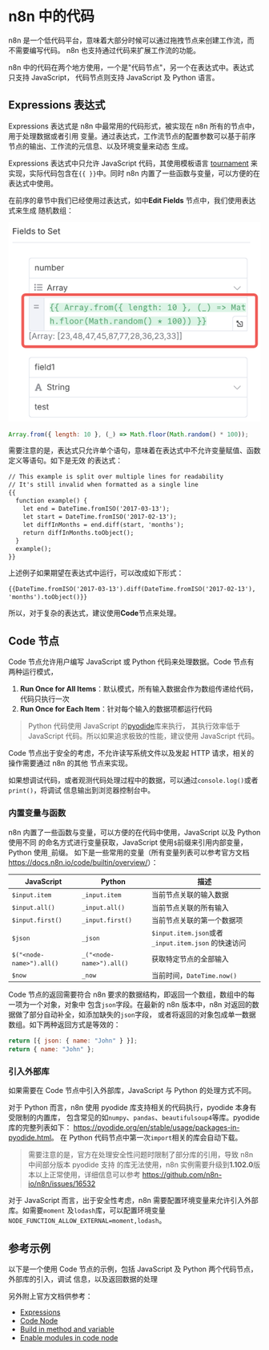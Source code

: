 # n8n 中的代码

n8n 是一个低代码平台，意味着大部分时候可以通过拖拽节点来创建工作流，而不需要编写代码。
n8n 也支持通过代码来扩展工作流的功能。

n8n 中的代码在两个地方使用，一个是"代码节点"，另一个在表达式中。表达式只支持 JavaScript，
代码节点则支持 JavaScript 及 Python 语言。

## Expressions 表达式

Expressions 表达式是 n8n 中最常用的代码形式，被实现在 n8n 所有的节点中，用于处理数据或者引用
变量。通过表达式，工作流节点的配置参数可以基于前序节点的输出、工作流的元信息、以及环境变量来动态
生成。

Expressions 表达式中只允许 JavaScript 代码，其使用模板语言 [tournament](https://github.com/n8n-io/tournament)
来实现，实际代码包含在`{{ }}`中。同时 n8n 内置了一些函数与变量，可以方便的在表达式中使用。

在前序的章节中我们已经使用过表达式，如中**Edit Fields** 节点中，我们使用表达式来生成
随机数组：

![n8n expression sample](images/n8n_expression_sample.png)

```javascript
Array.from({ length: 10 }, (_) => Math.floor(Math.random() * 100));
```

需要注意的是，表达式只允许单个语句，意味着在表达式中不允许变量赋值、函数定义等语句。如下是无效
的表达式：

```plaintext
// This example is split over multiple lines for readability
// It's still invalid when formatted as a single line
{{
  function example() {
    let end = DateTime.fromISO('2017-03-13');
    let start = DateTime.fromISO('2017-02-13');
    let diffInMonths = end.diff(start, 'months');
    return diffInMonths.toObject();
  }
  example();
}}
```

上述例子如果期望在表达式中运行，可以改成如下形式：

```plaintext
{{DateTime.fromISO('2017-03-13').diff(DateTime.fromISO('2017-02-13'), 'months').toObject()}}
```

所以，对于复杂的表达式，建议使用**Code**节点来处理。

## Code 节点

Code 节点允许用户编写 JavaScript 或 Python 代码来处理数据。Code 节点有两种运行模式，

1. **Run Once for All Items**：默认模式，所有输入数据会作为数组传递给代码，代码只执行一次
2. **Run Once for Each Item**：针对每个输入的数据项都运行代码

> Python 代码使用 JavaScript 的[pyodide](https://pyodide.org/en/stable/)库来执行，
> 其执行效率低于 JavaScript 代码。所以如果追求极致的性能，建议使用 JavaScript 代码。

Code 节点出于安全的考虑，不允许读写系统文件以及发起 HTTP 请求，相关的操作需要通过 n8n 的其他
节点来实现。

如果想调试代码，或者观测代码处理过程中的数据，可以通过`console.log()`或者`print()`，将调试
信息输出到浏览器控制台中。

### 内置变量与函数

n8n 内置了一些函数与变量，可以方便的在代码中使用，JavaScript 以及 Python 使用不同
的命名方式进行变量获取，JavaScript 使用`$`前缀来引用内部变量，Python 使用`_`前缀。
如下是一些常用的变量（所有变量列表可以参考官方文档<https://docs.n8n.io/code/builtin/overview/>）：

| JavaScript               | Python                   | 描述                                                |
| ------------------------ | ------------------------ | --------------------------------------------------- |
| `$input.item`            | `_input.item`            | 当前节点关联的输入数据                              |
| `$input.all()`           | `_input.all()`           | 当前节点关联的所有输入                              |
| `$input.first()`         | `_input.first()`         | 当前节点关联的第一个数据项                          |
| `$json`                  | `_json`                  | `$input.item.json`或者`_input.item.json` 的快速访问 |
| `$("<node-name>").all()` | `_("<node-name>").all()` | 获取特定节点的全部输入                              |
| `$now`                   | `_now`                   | 当前时间，`DateTime.now()`                          |

Code 节点的返回需要符合 n8n 要求的数据结构，即返回一个数组，数组中的每一项为一个对象，对象中
包含`json`字段。在最新的 n8n 版本中，n8n 对返回的数据做了部分自动补全，如添加缺失的`json`字段，
或者将返回的对象包成单一数据数组。如下两种返回方式是等效的：

```javascript
return [{ json: { name: "John" } }];
return { name: "John" };
```

### 引入外部库

如果需要在 Code 节点中引入外部库，JavaScript 与 Python 的处理方式不同。

对于 Python 而言，n8n 使用 pyodide 库支持相关的代码执行，pyodide 本身有受限制的内置库，
包含常见的如`numpy`、`pandas`、`beautifulsoup4`等库。pyodide 库的完整列表如下：
<https://pyodide.org/en/stable/usage/packages-in-pyodide.html>。
在 Python 代码节点中第一次`import`相关的库会自动下载。

> 需要注意的是，官方在处理安全性问题时限制了部分库的引用，导致 n8n 中间部分版本 pyodide 支持
> 的库无法使用，n8n 实例需要升级到**1.102.0**版本以上正常使用，详细信息可以参考
> <https://github.com/n8n-io/n8n/issues/16532>

对于 JavaScript 而言，出于安全性考虑，n8n 需要配置环境变量来允许引入外部库。如需要`moment`
及`lodash`库，可以配置环境变量 `NODE_FUNCTION_ALLOW_EXTERNAL=moment,lodash`。

## 参考示例

以下是一个使用 Code 节点的示例，包括 JavaScript 及 Python 两个代码节点，外部库的引入，调试
信息，以及返回数据的处理

<n8n-workflow src='../workflows/c03/n8n_code_node.json' />

另外附上官方文档供参考：

- [Expressions](https://docs.n8n.io/code/expressions/)
- [Code Node](https://docs.n8n.io/code/code-node/)
- [Build in method and variable](https://docs.n8n.io/code/builtin/overview/)
- [Enable modules in code node](https://docs.n8n.io/hosting/configuration/configuration-examples/modules-in-code-node/)
